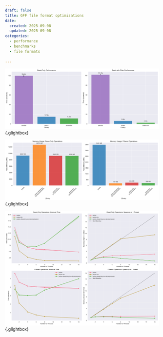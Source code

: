 ```yaml
---
draft: false
title: GFF file format optimizations
date:
  created: 2025-09-08
  updated: 2025-09-08
categories:
  - performance
  - benchmarks
  - file formats

---
```


![general_performance.png](figures/gff-read-optimization-2025-09/general_performance.png){.glightbox}

![memory_comparison.png](figures/gff-read-optimization-2025-09/memory_comparison.png){.glightbox}

![thread_scalability.png](figures/gff-read-optimization-2025-09/thread_scalability.png){.glightbox}